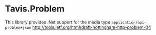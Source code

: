 # Tavis.Problem

This library provides .Net support for the media type `application/api-problem+json` http://tools.ietf.org/html/draft-nottingham-http-problem-04


